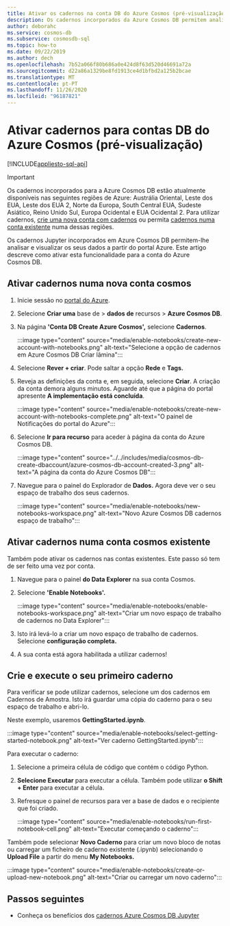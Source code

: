 ```yaml
---
title: Ativar os cadernos na conta DB do Azure Cosmos (pré-visualização)
description: Os cadernos incorporados da Azure Cosmos DB permitem analisar e visualizar os seus dados a partir do Portal. Este artigo descreve como ativar esta funcionalidade para contas Cosmos.
author: deborahc
ms.service: cosmos-db
ms.subservice: cosmosdb-sql
ms.topic: how-to
ms.date: 09/22/2019
ms.author: dech
ms.openlocfilehash: 7b52a066f80b686a0e424d8f63d520d46691a72a
ms.sourcegitcommit: d22a86a1329be8fd1913ce4d1bfbd2a125b2bcae
ms.translationtype: MT
ms.contentlocale: pt-PT
ms.lasthandoff: 11/26/2020
ms.locfileid: "96187821"
---
```

# <a name="enable-notebooks-for-azure-cosmos-db-accounts-preview"></a>Ativar cadernos para contas DB do Azure Cosmos (pré-visualização)
[!INCLUDE[appliesto-sql-api](includes/appliesto-sql-api.md)]

> [!IMPORTANT]
> Os cadernos incorporados para a Azure Cosmos DB estão atualmente disponíveis nas seguintes regiões de Azure: Austrália Oriental, Leste dos EUA, Leste dos EUA 2, Norte da Europa, South Central EUA, Sudeste Asiático, Reino Unido Sul, Europa Ocidental e EUA Ocidental 2. Para utilizar cadernos, [crie uma nova conta com cadernos](#enable-notebooks-in-a-new-cosmos-account) ou permita [cadernos numa conta existente](#enable-notebooks-in-an-existing-cosmos-account) numa dessas regiões.

Os cadernos Jupyter incorporados em Azure Cosmos DB permitem-lhe analisar e visualizar os seus dados a partir do portal Azure. Este artigo descreve como ativar esta funcionalidade para a conta do Azure Cosmos DB.

## <a name="enable-notebooks-in-a-new-cosmos-account"></a>Ativar cadernos numa nova conta cosmos

1. Inicie sessão no [portal do Azure](https://portal.azure.com/).
1. Selecione **Criar uma** base de  >  **dados de** recursos  >  **Azure Cosmos DB**.
1. Na página **'Conta DB Create Azure Cosmos',** selecione **Cadernos**. 
 
    :::image type="content" source="media/enable-notebooks/create-new-account-with-notebooks.png" alt-text="Selecione a opção de cadernos em Azure Cosmos DB Criar lâmina":::

1. Selecione **Rever + criar**. Pode saltar a opção **Rede** e **Tags.** 
1. Reveja as definições da conta e, em seguida, selecione **Criar**. A criação da conta demora alguns minutos. Aguarde até que a página do portal apresente **A implementação está concluída**. 

   :::image type="content" source="media/enable-notebooks/create-new-account-with-notebooks-complete.png" alt-text="O painel de Notificações do portal do Azure":::

1. Selecione **Ir para recurso** para aceder à página da conta do Azure Cosmos DB.

   :::image type="content" source="../../includes/media/cosmos-db-create-dbaccount/azure-cosmos-db-account-created-3.png" alt-text="A página da conta do Azure Cosmos DB":::

1. Navegue para o painel do Explorador de **Dados.** Agora deve ver o seu espaço de trabalho dos seus cadernos.

    :::image type="content" source="media/enable-notebooks/new-notebooks-workspace.png" alt-text="Novo Azure Cosmos DB cadernos espaço de trabalho":::

## <a name="enable-notebooks-in-an-existing-cosmos-account"></a>Ativar cadernos numa conta cosmos existente

Também pode ativar os cadernos nas contas existentes. Este passo só tem de ser feito uma vez por conta.

1. Navegue para o painel **do Data Explorer** na sua conta Cosmos.
1. Selecione **'Enable Notebooks'.**

    :::image type="content" source="media/enable-notebooks/enable-notebooks-workspace.png" alt-text="Criar um novo espaço de trabalho de cadernos no Data Explorer":::

1. Isto irá levá-lo a criar um novo espaço de trabalho de cadernos. Selecione **configuração completa.**
1. A sua conta está agora habilitada a utilizar cadernos!

## <a name="create-and-run-your-first-notebook"></a>Crie e execute o seu primeiro caderno

Para verificar se pode utilizar cadernos, selecione um dos cadernos em Cadernos de Amostra. Isto irá guardar uma cópia do caderno para o seu espaço de trabalho e abri-lo.

Neste exemplo, usaremos **GettingStarted.ipynb**. 

:::image type="content" source="media/enable-notebooks/select-getting-started-notebook.png" alt-text="Ver caderno GettingStarted.ipynb":::

Para executar o caderno:
1. Selecione a primeira célula de código que contém o código Python. 
1. **Selecione Executar** para executar a célula. Também pode utilizar **o Shift + Enter** para executar a célula.
1. Refresque o painel de recursos para ver a base de dados e o recipiente que foi criado.

    :::image type="content" source="media/enable-notebooks/run-first-notebook-cell.png" alt-text="Executar começando o caderno":::

Também pode selecionar **Novo Caderno** para criar um novo bloco de notas ou carregar um ficheiro de caderno existente (.ipynb) selecionando o **Upload File** a partir do menu **My Notebooks.** 

:::image type="content" source="media/enable-notebooks/create-or-upload-new-notebook.png" alt-text="Criar ou carregar um novo caderno":::

## <a name="next-steps"></a>Passos seguintes

- Conheça os benefícios dos [cadernos Azure Cosmos DB Jupyter](cosmosdb-jupyter-notebooks.md)

